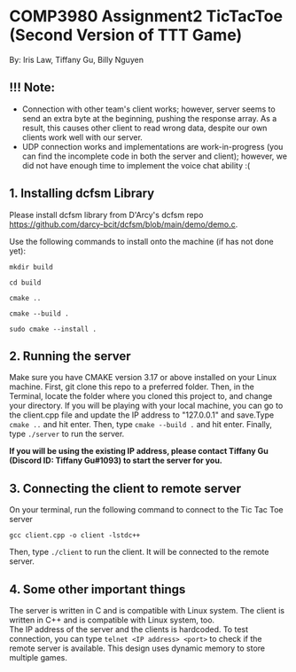 # COMP3980 Assignment2 TicTacToe (Second Version of TTT Game)


By: Iris Law, Tiffany Gu, Billy Nguyen

## !!! Note:
- Connection with other team's client works; however, server seems to send an extra byte at the beginning, pushing the response array. As a result, this causes other client to read wrong data, despite our own clients work well with our server.
- UDP connection works and implementations are work-in-progress (you can find the incomplete code in both the server and client); however, we did not have enough time to implement the voice chat ability :(

## 1. Installing dcfsm Library
Please install dcfsm library from D'Arcy's dcfsm repo https://github.com/darcy-bcit/dcfsm/blob/main/demo/demo.c.

Use the following commands to install onto the machine (if has not done yet):
```
mkdir build

cd build

cmake ..

cmake --build .

sudo cmake --install .
```
## 2. Running the server
Make sure you have CMAKE version 3.17 or above installed on your Linux machine. First, git clone this repo to a preferred folder. Then, in the Terminal, locate the folder where you cloned this project to, and change your directory. If you will be playing with your local machine, you can go to the client.cpp file and update the IP address to "127.0.0.1" and save.Type ```cmake ..``` and hit enter. Then, type ```cmake --build .``` and hit enter. Finally, type ```./server``` to run the server. 

**If you will be using the existing IP address, please contact Tiffany Gu (Discord ID: Tiffany Gu#1093) to start the server for you.**

## 3. Connecting the client to remote server
On your terminal, run the following command to connect to the Tic Tac Toe server
```
gcc client.cpp -o client -lstdc++
```
Then, type ```./client``` to run the client. It will be connected to the remote server. 

## 4. Some other important things
The server is written in C and is compatible with Linux system. The client is written in C++ and is compatible with Linux system, too.  
The IP address of the server and the clients is hardcoded. To test connection, you can type
```telnet <IP address> <port>``` to check if the remote server is available.
This design uses dynamic memory to store multiple games.  
